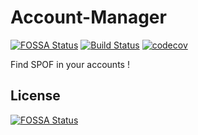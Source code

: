 # Account-Manager
[![FOSSA Status](https://app.fossa.io/api/projects/git%2Bgithub.com%2Fwdes%2Faccount-manager.svg?type=shield)](https://app.fossa.io/projects/git%2Bgithub.com%2Fwdes%2Faccount-manager?ref=badge_shield)
[![Build Status](https://travis-ci.com/wdes/account-manager.svg?branch=master)](https://travis-ci.com/wdes/account-manager)
[![codecov](https://codecov.io/gh/wdes/account-manager/branch/master/graph/badge.svg)](https://codecov.io/gh/wdes/account-manager)

Find SPOF in your accounts !


## License
[![FOSSA Status](https://app.fossa.io/api/projects/git%2Bgithub.com%2Fwdes%2Faccount-manager.svg?type=large)](https://app.fossa.io/projects/git%2Bgithub.com%2Fwdes%2Faccount-manager?ref=badge_large)